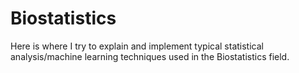 # Biostatistics
Here is where I try to explain and implement typical statistical analysis/machine learning techniques used in the Biostatistics field.
